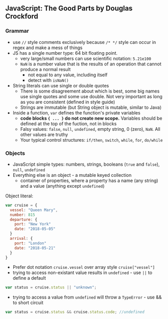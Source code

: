 ## JavaScript: The Good Parts by Douglas Crockford

### Grammar
- use `//` style comments exclusively because `/* */` style can occur in regex and make
a mess of things
- JS has a single number type: 64 bit floating point.
  - very large/small numbers can use scientific notation: `5.21e100`
  - `NaN` is a number value that is the results of an operation that cannot produce a normal result
    - not equal to any value, including itself
    - detect with `isNaN()`
- String literals can use single or double quotes
  - There is some disagreement about which is best, some big names use single quotes and some use double. Not very important as long as you are consistent (defined in style guide)
  - Strings are immutable (but String object is mutable, similar to Java)
- Inside a function, `var` defines the function's private variables
  - **code blocks `{ ... }` do not create new scope.** Variables should be defined at the top of the fuction, not in blocks
  - Falsy values: `false`, `null`, `undefined`, empty string, 0 (zero), `NaN`. All other values are truthy
  - Your typical control structures: `if/then`, `switch`, `while`, `for`, `do/while`

### Objects
- JavaScript simple types: numbers, strings, booleans (`true` and `false`), `null`, `undefined`
- Everything else is an object - a mutable keyed collection
  - container of properties, where a property has a name (any string) and a value (anything except `undefined`)

Object literal:
```JavaScript
var cruise = {
  vessel: "Queen Mary",
  number: 815
  departure: {
    port: "New York"
    date: "2018-05-05"
  }
  arrival: {
    port: "London"
    date: "2018-05-21"
  }
}
```
- Prefer dot notation `cruise.vessel` over array style `cruise["vessel"]`
- trying to access non-existant value results in `undefined` - use `||` to define a default
```JavaScript
var status = cruise.status || "unknown";
```
- trying to access a value from `undefined` will throw a `TypeError` - use && to short circuit
```JavaScript
var status = cruise.status && cruise.status.code; //undefined
```
